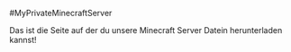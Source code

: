 #MyPrivateMinecraftServer

Das ist die Seite auf der du unsere Minecraft Server Datein herunterladen kannst!
